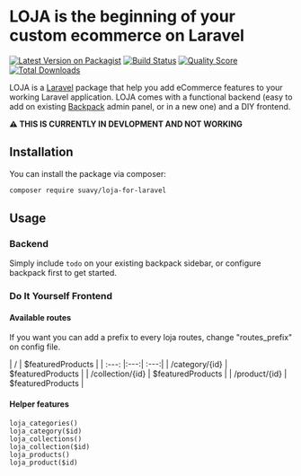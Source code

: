 # LOJA is the beginning of your custom ecommerce on Laravel

[![Latest Version on Packagist](https://img.shields.io/packagist/v/suavy/loja-for-laravel.svg?style=flat-square)](https://packagist.org/packages/suavy/loja-for-laravel)
[![Build Status](https://img.shields.io/travis/suavy/loja-for-laravel/master.svg?style=flat-square)](https://travis-ci.org/suavy/loja-for-laravel)
[![Quality Score](https://img.shields.io/scrutinizer/g/suavy/loja-for-laravel.svg?style=flat-square)](https://scrutinizer-ci.com/g/suavy/loja-for-laravel)
[![Total Downloads](https://img.shields.io/packagist/dt/suavy/loja-for-laravel.svg?style=flat-square)](https://packagist.org/packages/suavy/loja-for-laravel)

LOJA is a [Laravel](https://laravel.com/) package that help you add eCommerce features to your working Laravel application. LOJA comes with a functional backend (easy to add on existing [Backpack](https://backpackforlaravel.com/) admin panel, or in a new one) and a DIY frontend.

__:warning: THIS IS CURRENTLY IN DEVLOPMENT AND NOT WORKING__

## Installation

You can install the package via composer:

```bash
composer require suavy/loja-for-laravel
```

## Usage
### Backend
Simply include ``todo`` on your existing backpack sidebar, or configure backpack first to get started.
### Do It Yourself Frontend
#### Available routes
If you want you can add a prefix to every loja routes, change "routes_prefix" on config file.

| / | $featuredProducts |
| :---: |:---:| :---:|
| /category/{id} | $featuredProducts |
| /collection/{id} | $featuredProducts |
| /product/{id} | $featuredProducts |

#### Helper features
```
loja_categories()
loja_category($id)
loja_collections()
loja_collection($id)
loja_products()
loja_product($id)
```
